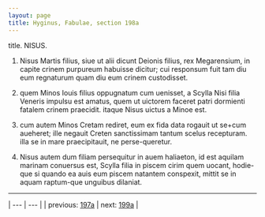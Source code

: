 ```yaml
---
layout: page
title: Hyginus, Fabulae, section 198a
---
```


title. NISUS.



1. Nisus Martis filius, siue ut alii dicunt Deionis filius, rex Megarensium, in capite crinem purpureum habuisse dicitur; cui responsum fuit tam diu eum regnaturum quam diu eum crinem custodisset.



2. quem Minos Iouis filius oppugnatum cum uenisset, a Scylla Nisi filia Veneris impulsu est amatus, quem ut uictorem faceret patri dormienti fatalem crinem praecidit. itaque Nisus uictus a Minoe est.



3. cum autem Minos Cretam rediret, eum ex fida data rogauit ut se+cum aueheret; ille negauit Creten sanctissimam tantum scelus recepturam. illa se in mare praecipitauit, ne perse-queretur.



4. Nisus autem dum filiam persequitur in auem haliaeton, id est aquilam marinam conuersus est, Scylla filia in piscem cirim quem uocant, hodie-que si quando ea auis eum piscem natantem conspexit, mittit se in aquam raptum-que unguibus dilaniat.



---

| --- | --- |
| previous: [197a](../197a/) | next: [199a](../199a/) |